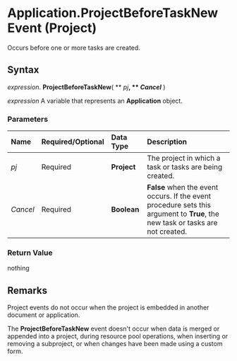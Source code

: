 
# Application.ProjectBeforeTaskNew Event (Project)

Occurs before one or more tasks are created.


## Syntax

 _expression_. **ProjectBeforeTaskNew**( ** _pj_**, ** _Cancel_** )

 _expression_ A variable that represents an **Application** object.


### Parameters



|**Name**|**Required/Optional**|**Data Type**|**Description**|
|:-----|:-----|:-----|:-----|
| _pj_|Required|**Project**|The project in which a task or tasks are being created.|
| _Cancel_|Required|**Boolean**|**False** when the event occurs. If the event procedure sets this argument to **True**, the new task or tasks are not created.|

### Return Value

nothing


## Remarks

Project events do not occur when the project is embedded in another document or application.

The  **ProjectBeforeTaskNew** event doesn't occur when data is merged or appended into a project, during resource pool operations, when inserting or removing a subproject, or when changes have been made using a custom form.

